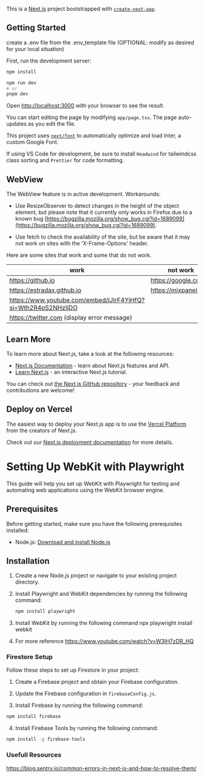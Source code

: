 This is a [Next.js](https://nextjs.org/) project bootstrapped with [`create-next-app`](https://github.com/vercel/next.js/tree/canary/packages/create-next-app).

## Getting Started

create a .env file from the .env_template file (OPTIONAL: modify as desired for your local situation)

First, run the development server:

```bash
npm install

npm run dev
# or
pnpm dev
```

Open [http://localhost:3000](http://localhost:3000) with your browser to see the result.

You can start editing the page by modifying `app/page.tsx`. The page auto-updates as you edit the file.

This project uses [`next/font`](https://nextjs.org/docs/basic-features/font-optimization) to automatically optimize and load Inter, a custom Google Font.

If using VS Code for development, be sure to install `Headwind` for tailwindcss class sorting and `Prettier` for code formatting.

## WebView

The WebView feature is in active development. Workarounds:

- Use ResizeObserver to detect changes in the height of the object element, but please note that it currently only works in Firefox due to a known bug [https://bugzilla.mozilla.org/show_bug.cgi?id=1689099](https://bugzilla.mozilla.org/show_bug.cgi?id=1689099).

- Use fetch to check the availability of the site, but be aware that it may not work on sites with the 'X-Frame-Options' header.

Here are some sites that work and some that do not work.

| work                                                          | not work             |
|---------------------------------------------------------------|----------------------|
| https://github.io                                             | https://google.com   |
| https://estradax.github.io                                    | https://mixpanel.com |
| https://www.youtube.com/embed/lJIrF4YjHfQ?si=Wth2R4pS2NHzIjDO |                      |
| https://twitter.com (display error message)                   |                      |

## Learn More

To learn more about Next.js, take a look at the following resources:

- [Next.js Documentation](https://nextjs.org/docs) - learn about Next.js features and API.
- [Learn Next.js](https://nextjs.org/learn) - an interactive Next.js tutorial.

You can check out [the Next.js GitHub repository](https://github.com/vercel/next.js/) - your feedback and contributions are welcome!

## Deploy on Vercel

The easiest way to deploy your Next.js app is to use the [Vercel Platform](https://vercel.com/new?utm_medium=default-template&filter=next.js&utm_source=create-next-app&utm_campaign=create-next-app-readme) from the creators of Next.js.

Check out our [Next.js deployment documentation](https://nextjs.org/docs/deployment) for more details.



# Setting Up WebKit with Playwright

This guide will help you set up WebKit with Playwright for testing and automating web applications using the WebKit browser engine.

## Prerequisites

Before getting started, make sure you have the following prerequisites installed:

- Node.js: [Download and install Node.js](https://nodejs.org/)

## Installation

1. Create a new Node.js project or navigate to your existing project directory.

2. Install Playwright and WebKit dependencies by running the following command:

   ```bash
   npm install playwright
3. Install WebKit by running the following command
   npx playwright install webkit
4. For more reference 
   https://www.youtube.com/watch?v=W3IH7zDR_HQ


### Firestore Setup

Follow these steps to set up Firestore in your project:

1. Create a Firebase project and obtain your Firebase configuration.

2. Update the Firebase configuration in `firebaseConfig.js`.
   
3. Install Firebase by running the following command:
```bash
npm install firebase
```

4. Install Firebase Tools by running the following command:
```bash
npm install -g firebase-tools
```

### Usefull Resources

https://blog.sentry.io/common-errors-in-next-js-and-how-to-resolve-them/ 

